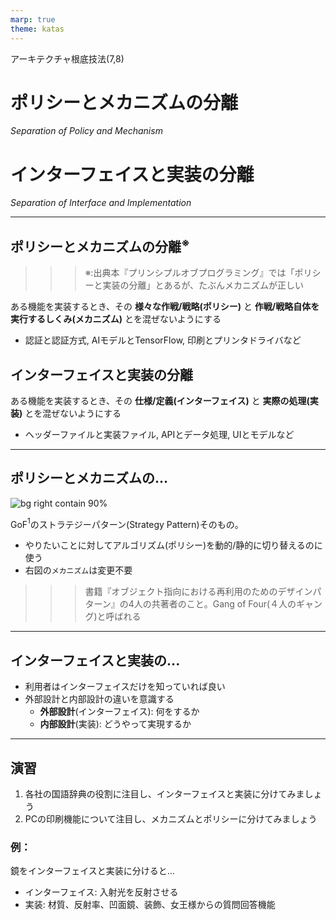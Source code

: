 ```yaml
---
marp: true
theme: katas
---
```

<!-- 
size: 16:9
paginate: true
-->
<!-- header: 勉強会# ― エンジニアとしての解像度を高めるための勉強会-->

アーキテクチャ根底技法(7,8)

# ポリシーとメカニズムの分離
_Separation of Policy and Mechanism_

# インターフェイスと実装の分離

_Separation of Interface and Implementation_

---

## ポリシーとメカニズムの分離$^※$

>>> ※:出典本『プリンシプルオブプログラミング』では「ポリシーと実装の分離」とあるが、たぶんメカニズムが正しい

ある機能を実装するとき、その **様々な作戦/戦略(ポリシー)** と **作戦/戦略自体を実行するしくみ(メカニズム)** とを混ぜないようにする

* 認証と認証方式, AIモデルとTensorFlow, 印刷とプリンタドライバなど

## インターフェイスと実装の分離

ある機能を実装するとき、その **仕様/定義(インターフェイス)** と **実際の処理(実装)** とを混ぜないようにする

* ヘッダーファイルと実装ファイル, APIとデータ処理, UIとモデルなど

---

## ポリシーとメカニズムの…

![bg right contain 90%](https://kroki.io/plantuml/svg/eNpzKC5JLCopzc1RCC4pSixJTa9U8E0tychP4crMK0ktSktMTlV43Dz3cfOqx03bHzfvqeZSUNDVBRLKCtWJScVAPckltQrF-bmp8Wmlecklmfl5GppctVzJOYnFxQpP9s551rHs_Z6JCqkVJal5KcW4zCJkwCRyDXjcvPBx0-rHzd2Pm3Y9bl4A1qFQDPOqFYpxQE1caOoV8nWLdFEUAfUk5-eVJGbmKdhxOQCdBAw7AJhzj9c=)

GoF$^1$のストラテジーパターン(Strategy Pattern)そのもの。

* やりたいことに対してアルゴリズム(ポリシー)を動的/静的に切り替えるのに使う
* 右図の`メカニズム`は変更不要

>>> 書籍『オブジェクト指向における再利用のためのデザインパターン』の4人の共著者のこと。Gang of Four(４人のギャング)と呼ばれる

<!-- 目的と手段の混同、はポリシーとメカニズムの混同と同質 -->

---

## インターフェイスと実装の...

* 利用者はインターフェイスだけを知っていれば良い
* 外部設計と内部設計の違いを意識する
    * **外部設計**(インターフェイス): 何をするか
    * **内部設計**(実装): どうやって実現するか

<!-- ポリシーとメカニズムについては先日のエンジンを考えると良いかもしれない。車体側のエンジンマウントがメカニズムで、載せるエンジンの種類がポリシー。エンジンが変えられないと困る。もし変えられないと、藤原拓海も須藤京一のランエボⅢにいろは坂で再戦して勝つどころか86を手放すことになっていたかもしれないわけで、重要さも分かると思う -->

<!-- 外から見て何をするか、という視点は重要になる。抽象化を活用するなどして「つまりこういうこと」を見いだせないと。MBOで目標を設定する再にも、ゴールとなる状態を表す場所に「〜によって〇〇をする」と手段が混じっていることがある。核は何をするものなのか、外から見てそれは何をするのかが意識できるようになると良い -->

---

## 演習

1. 各社の国語辞典の役割に注目し、インターフェイスと実装に分けてみましょう
2. PCの印刷機能について注目し、メカニズムとポリシーに分けてみましょう

### 例：
鏡をインターフェイスと実装に分けると…
* インターフェイス: 入射光を反射させる
* 実装: 材質、反射率、凹面鏡、装飾、女王様からの質問回答機能

<!-- 国語辞典:
インターフェイス=単語/連語/句の意味や用例を提示すること
実装=説明の仕方や解釈の違い、フォントや色遣い、装丁、デジタル/紙
-->
